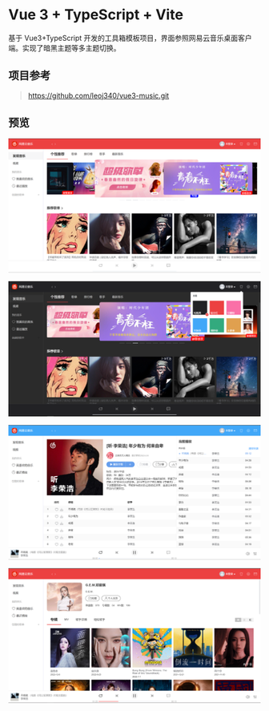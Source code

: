 # Vue 3 + TypeScript + Vite

基于 Vue3+TypeScript 开发的工具箱模板项目，界面参照网易云音乐桌面客户端。实现了暗黑主题等多主题切换。

## 项目参考

> https://github.com/leoj340/vue3-music.git

## 预览


![首页](ui/index.png)

![首页（暗黑主题）](ui/index-dark.png)

![歌单页（蓝色主题）](ui/playlist.png)

![歌手页](ui/artist.png)
